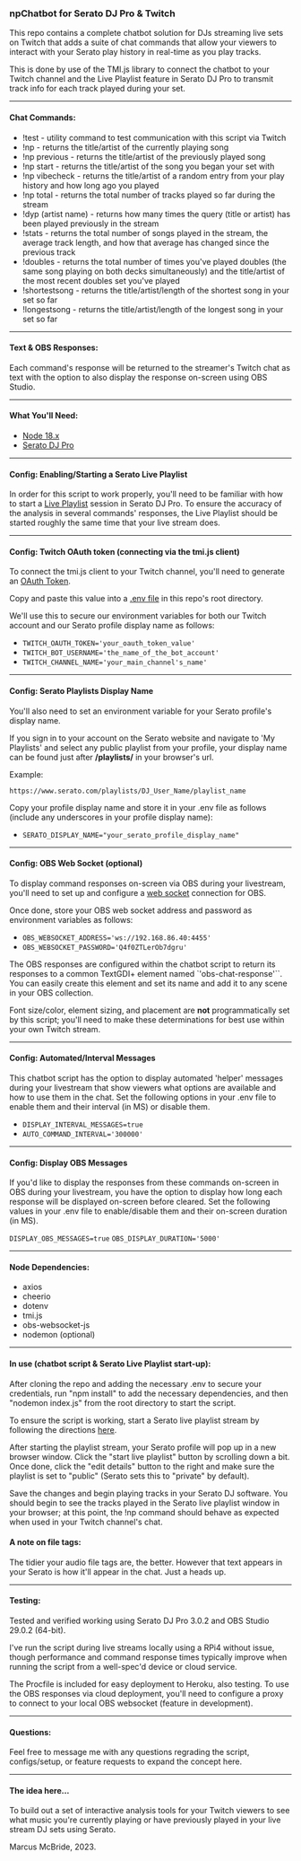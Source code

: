 ### npChatbot for Serato DJ Pro & Twitch

This repo contains a complete chatbot solution for DJs streaming live sets on Twitch that adds a suite of chat commands that allow your viewers to interact with your Serato play history in real-time as you play tracks.

This is done by use of the TMI.js library to connect the chatbot to your Twitch channel and the Live Playlist feature in Serato DJ Pro to transmit track info for each track played during your set.

<hr>

#### Chat Commands:

* !test - utility command to test communication with this script via Twitch
* !np - returns the title/artist of the currently playing song
* !np previous - returns the title/artist of the previously played song
* !np start - returns the title/artist of the song you began your set with
* !np vibecheck - returns the title/artist of a random entry from your play history and how long ago you played
* !np total - returns the total number of tracks played so far during the stream
* !dyp (artist name) - returns how many times the query (title or artist) has been played previously in the stream
* !stats - returns the total number of songs played in the stream, the average track length, and how that average has changed since the previous track
* !doubles - returns the total number of times you've played doubles (the same song playing on both decks simultaneously) and the title/artist of the most recent doubles set you've played
* !shortestsong - returns the title/artist/length of the shortest song in your set so far
* !longestsong - returns the title/artist/length of the longest song in your set so far

<hr>

#### Text & OBS Responses:

Each command's response will be returned to the streamer's Twitch chat as text with the option to also display the response on-screen using OBS Studio.

<hr>

#### What You'll Need:

* <a href='https://nodejs.org/en/'>Node 18.x</a>
* <a href='https://serato.com/dj/pro'>Serato DJ Pro</a>

<hr>

#### Config: Enabling/Starting a Serato Live Playlist

In order for this script to work properly, you'll need to be familiar with how to start a <a href='https://support.serato.com/hc/en-us/articles/228019568-Live-Playlists'>Live Playlist</a> session in Serato DJ Pro.  To ensure the accuracy of the analysis in several commands' responses, the Live Playlist should be started roughly the same time that your live stream does.

<hr>

#### Config: Twitch OAuth token (connecting via the tmi.js client)

To connect the tmi.js client to your Twitch channel, you'll need to generate an <a href="https://twitchapps.com/tmi/">OAuth Token</a>.  

Copy and paste this value into a <a href='https://www.npmjs.com/package/dotenv'>.env file</a> in this repo's root directory.  

We'll use this to secure our environment variables for both our Twitch account and our Serato profile display name as follows:

* `TWITCH_OAUTH_TOKEN='your_oauth_token_value'`
* `TWITCH_BOT_USERNAME='the_name_of_the_bot_account'`
* `TWITCH_CHANNEL_NAME='your_main_channel's_name'`

<hr>

#### Config: Serato Playlists Display Name 

You'll also need to set an environment variable for your Serato profile's display name.  

If you sign in to your account on the Serato website and navigate to 'My Playlists' and select any public playlist from your profile, your display name can be found just after <b>/playlists/</b> in your browser's url.

Example:

`https://www.serato.com/playlists/DJ_User_Name/playlist_name`

Copy your profile display name and store it in your .env file as follows (include any underscores in your profile display name):

* `SERATO_DISPLAY_NAME="your_serato_profile_display_name"`

<hr>

#### Config: OBS Web Socket (optional)

To display command responses on-screen via OBS during your livestream, you'll need to set up and configure a <a href="https://obsproject.com/forum/resources/obs-websocket-remote-control-obs-studio-using-websockets.466/">web socket</a> connection for OBS.

Once done, store your OBS web socket address and password as environment variables as follows: 

* `OBS_WEBSOCKET_ADDRESS='ws://192.168.86.40:4455'`
* `OBS_WEBSOCKET_PASSWORD='Q4f0ZTLerOb7dgru'`

The OBS responses are configured within the chatbot script to return its responses to a common TextGDI+ element named `'obs-chat-response'``. You can easily create this element and set its name and add it to any scene in your OBS collection.  

Font size/color, element sizing, and placement are <b>not</b> programmatically set by this script; you'll need to make these determinations for best use within your own Twitch stream.

<hr>

#### Config: Automated/Interval Messages

This chatbot script has the option to display automated 'helper' messages during your livestream that show viewers what options are available and how to use them in the chat.  Set the following options in your .env file to enable them and their interval (in MS) or disable them.

* `DISPLAY_INTERVAL_MESSAGES=true`
* `AUTO_COMMAND_INTERVAL='300000'`

<hr>

#### Config: Display OBS Messages

If you'd like to display the responses from these commands on-screen in OBS during your livestream, you have the option to display how long each response will be displayed on-screen before cleared.  Set the following values in your .env file to enable/disable them and their on-screen duration (in MS).

`DISPLAY_OBS_MESSAGES=true`
`OBS_DISPLAY_DURATION='5000'`

<hr>

#### Node Dependencies:

* axios
* cheerio
* dotenv
* tmi.js
* obs-websocket-js
* nodemon (optional)

<hr>

#### In use (chatbot script & Serato Live Playlist start-up):

After cloning the repo and adding the necessary .env to secure your credentials, run "npm install" to add the necessary dependencies, and then "nodemon index.js" from the root directory to start the script.

To ensure the script is working, start a Serato live playlist stream by following the directions <a href="https://support.serato.com/hc/en-us/articles/228019568-Live-Playlists">here</a>.  

After starting the playlist stream, your Serato profile will pop up in a new browser window.  Click the "start live playlist" button by scrolling down a bit.  Once done, click the "edit details" button to the right and make sure the playlist is set to "public" (Serato sets this to "private" by default).  

Save the changes and begin playing tracks in your Serato DJ software.  You should begin to see the tracks played in the Serato live playlist window in your browser; at this point, the !np command should behave as expected when used in your Twitch channel's chat.

#### A note on file tags:

The tidier your audio file tags are, the better.  However that text appears in your Serato is how it'll appear in the chat.  Just a heads up.

<hr>

#### Testing:

Tested and verified working using Serato DJ Pro 3.0.2 and OBS Studio 29.0.2 (64-bit).  

I've run the script during live streams locally using a RPi4 without issue, though performance and command response times typically improve when running the script from a well-spec'd device or cloud service.

The Procfile is included for easy deployment to Heroku, also testing.  To use the OBS responses via cloud deployment, you'll need to configure a proxy to connect to your local OBS websocket (feature in development).

<hr>

#### Questions:

Feel free to message me with any questions regrading the script, configs/setup, or feature requests to expand the concept here.

<hr>

#### The idea here...

To build out a set of interactive analysis tools for your Twitch viewers to see what music you're currently playing or have previously played in your live stream DJ sets using Serato.  

Marcus McBride, 2023.
